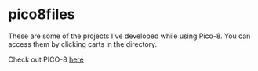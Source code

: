 # pico8files
These are some of the projects I've developed while using Pico-8. You can access them by clicking carts in the directory.

Check out PICO-8 [here](https://www.lexaloffle.com/pico-8.php)
